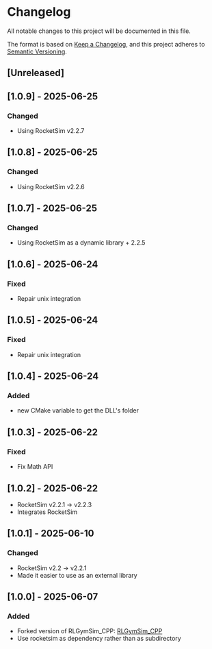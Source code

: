 # Changelog

All notable changes to this project will be documented in this file.

The format is based on [Keep a Changelog](https://keepachangelog.com/en/1.1.0/),
and this project adheres to [Semantic Versioning](https://semver.org/spec/v2.0.0.html).

## [Unreleased]

## [1.0.9] - 2025-06-25

### Changed

- Using RocketSim v2.2.7

## [1.0.8] - 2025-06-25

### Changed

- Using RocketSim v2.2.6

## [1.0.7] - 2025-06-25

### Changed

- Using RocketSim as a dynamic library + 2.2.5

## [1.0.6] - 2025-06-24

### Fixed

- Repair unix integration

## [1.0.5] - 2025-06-24

### Fixed

- Repair unix integration

## [1.0.4] - 2025-06-24

### Added

- new CMake variable to get the DLL's folder

## [1.0.3] - 2025-06-22

### Fixed

- Fix Math API

## [1.0.2] - 2025-06-22

- RocketSim v2.2.1 -> v2.2.3
- Integrates RocketSim

## [1.0.1] - 2025-06-10

### Changed

- RocketSim v2.2 -> v2.2.1
- Made it easier to use as an external library

## [1.0.0] - 2025-06-07

### Added

- Forked version of RLGymSim_CPP: [RLGymSim_CPP](_https://github.com/ZealanL/RLGymSim_CPP)
- Use rocketsim as dependency rather than as subdirectory